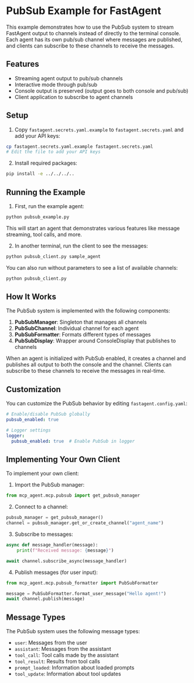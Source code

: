 # PubSub Example for FastAgent

This example demonstrates how to use the PubSub system to stream FastAgent output to channels instead of directly to the terminal console. Each agent has its own pub/sub channel where messages are published, and clients can subscribe to these channels to receive the messages.

## Features

- Streaming agent output to pub/sub channels
- Interactive mode through pub/sub
- Console output is preserved (output goes to both console and pub/sub)
- Client application to subscribe to agent channels

## Setup

1. Copy `fastagent.secrets.yaml.example` to `fastagent.secrets.yaml` and add your API keys:

```bash
cp fastagent.secrets.yaml.example fastagent.secrets.yaml
# Edit the file to add your API keys
```

2. Install required packages:

```bash
pip install -e ../../../..
```

## Running the Example

1. First, run the example agent:

```bash
python pubsub_example.py
```

This will start an agent that demonstrates various features like message streaming, tool calls, and more.

2. In another terminal, run the client to see the messages:

```bash
python pubsub_client.py sample_agent
```

You can also run without parameters to see a list of available channels:

```bash
python pubsub_client.py
```

## How It Works

The PubSub system is implemented with the following components:

1. **PubSubManager**: Singleton that manages all channels
2. **PubSubChannel**: Individual channel for each agent
3. **PubSubFormatter**: Formats different types of messages
4. **PubSubDisplay**: Wrapper around ConsoleDisplay that publishes to channels

When an agent is initialized with PubSub enabled, it creates a channel and publishes all output to both the console and the channel. Clients can subscribe to these channels to receive the messages in real-time.

## Customization

You can customize the PubSub behavior by editing `fastagent.config.yaml`:

```yaml
# Enable/disable PubSub globally
pubsub_enabled: true

# Logger settings
logger:
  pubsub_enabled: true  # Enable PubSub in logger
```

## Implementing Your Own Client

To implement your own client:

1. Import the PubSub manager:
```python
from mcp_agent.mcp.pubsub import get_pubsub_manager
```

2. Connect to a channel:
```python
pubsub_manager = get_pubsub_manager()
channel = pubsub_manager.get_or_create_channel("agent_name")
```

3. Subscribe to messages:
```python
async def message_handler(message):
    print(f"Received message: {message}")

await channel.subscribe_async(message_handler)
```

4. Publish messages (for user input):
```python
from mcp_agent.mcp.pubsub_formatter import PubSubFormatter

message = PubSubFormatter.format_user_message("Hello agent!")
await channel.publish(message)
```

## Message Types

The PubSub system uses the following message types:

- `user`: Messages from the user
- `assistant`: Messages from the assistant
- `tool_call`: Tool calls made by the assistant
- `tool_result`: Results from tool calls
- `prompt_loaded`: Information about loaded prompts
- `tool_update`: Information about tool updates